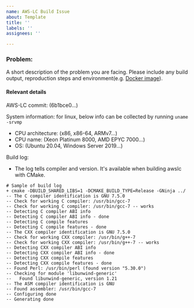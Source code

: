 ```yaml
---
name: AWS-LC Build Issue
about: Template
title: ''
labels: ''
assignees: ''

---
```


### Problem:

A short description of the problem you are facing. Please include any build output, reproduction steps and environment(e.g. [Docker image](https://github.com/aws/aws-lc/blame/e7413d237bb60bf639e78aa43ff3c1b1783f0712/tests/ci/docker_images/linux-x86/ubuntu-20.04_base/Dockerfile)).

#### Relevant details
AWS-LC commit: (6b1bce0...)

System information: for linux, below info can be collected by running `uname -srvmp`
 * CPU architecture: (x86, x86-64, ARMv7...)  
 * CPU name: (Xeon Platinum 8000, AMD EPYC 7000...)  
 * OS: (Ubuntu 20.04, Windows Server 2019...)  

Build log: 
 * The log tells compiler and version. It's available when building awslc with CMake.
```text
# Sample of build log
+ cmake -DBUILD_SHARED_LIBS=1 -DCMAKE_BUILD_TYPE=Release -GNinja ../
-- The C compiler identification is GNU 7.5.0
-- Check for working C compiler: /usr/bin/gcc-7
-- Check for working C compiler: /usr/bin/gcc-7 -- works
-- Detecting C compiler ABI info
-- Detecting C compiler ABI info - done
-- Detecting C compile features
-- Detecting C compile features - done
-- The CXX compiler identification is GNU 7.5.0
-- Check for working CXX compiler: /usr/bin/g++-7
-- Check for working CXX compiler: /usr/bin/g++-7 -- works
-- Detecting CXX compiler ABI info
-- Detecting CXX compiler ABI info - done
-- Detecting CXX compile features
-- Detecting CXX compile features - done
-- Found Perl: /usr/bin/perl (found version "5.30.0") 
-- Checking for module 'libunwind-generic'
--   Found libunwind-generic, version 1.21
-- The ASM compiler identification is GNU
-- Found assembler: /usr/bin/gcc-7
-- Configuring done
-- Generating done
```
